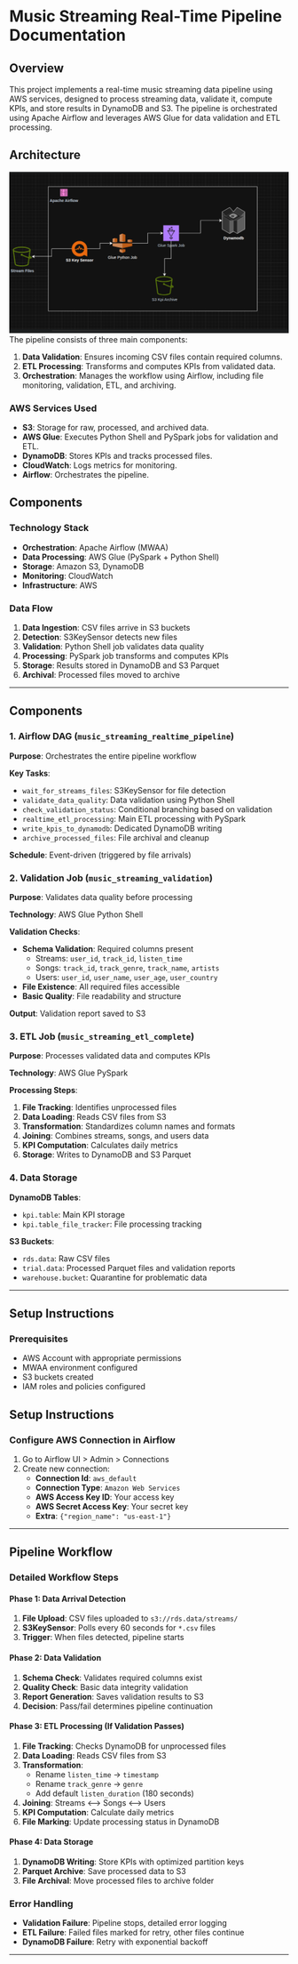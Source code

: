 # Music Streaming Real-Time Pipeline Documentation

## Overview
This project implements a real-time music streaming data pipeline using AWS services, designed to process streaming data, validate it, compute KPIs, and store results in DynamoDB and S3. The pipeline is orchestrated using Apache Airflow and leverages AWS Glue for data validation and ETL processing.

## Architecture
![Architecture Diagram](./images/Airflow_architecture.png)
The pipeline consists of three main components:
1. **Data Validation**: Ensures incoming CSV files contain required columns.
2. **ETL Processing**: Transforms and computes KPIs from validated data.
3. **Orchestration**: Manages the workflow using Airflow, including file monitoring, validation, ETL, and archiving.

### AWS Services Used
- **S3**: Storage for raw, processed, and archived data.
- **AWS Glue**: Executes Python Shell and PySpark jobs for validation and ETL.
- **DynamoDB**: Stores KPIs and tracks processed files.
- **CloudWatch**: Logs metrics for monitoring.
- **Airflow**: Orchestrates the pipeline.

## Components

### Technology Stack
- **Orchestration**: Apache Airflow (MWAA)
- **Data Processing**: AWS Glue (PySpark + Python Shell)
- **Storage**: Amazon S3, DynamoDB
- **Monitoring**: CloudWatch
- **Infrastructure**: AWS

### Data Flow
1. **Data Ingestion**: CSV files arrive in S3 buckets
2. **Detection**: S3KeySensor detects new files
3. **Validation**: Python Shell job validates data quality
4. **Processing**: PySpark job transforms and computes KPIs
5. **Storage**: Results stored in DynamoDB and S3 Parquet
6. **Archival**: Processed files moved to archive

---

## Components

### 1. Airflow DAG (`music_streaming_realtime_pipeline`)

**Purpose**: Orchestrates the entire pipeline workflow

**Key Tasks**:
- `wait_for_streams_files`: S3KeySensor for file detection
- `validate_data_quality`: Data validation using Python Shell
- `check_validation_status`: Conditional branching based on validation
- `realtime_etl_processing`: Main ETL processing with PySpark
- `write_kpis_to_dynamodb`: Dedicated DynamoDB writing
- `archive_processed_files`: File archival and cleanup

**Schedule**: Event-driven (triggered by file arrivals)

### 2. Validation Job (`music_streaming_validation`)

**Purpose**: Validates data quality before processing

**Technology**: AWS Glue Python Shell

**Validation Checks**:
- **Schema Validation**: Required columns present
  - Streams: `user_id`, `track_id`, `listen_time`
  - Songs: `track_id`, `track_genre`, `track_name`, `artists`
  - Users: `user_id`, `user_name`, `user_age`, `user_country`
- **File Existence**: All required files accessible
- **Basic Quality**: File readability and structure

**Output**: Validation report saved to S3

### 3. ETL Job (`music_streaming_etl_complete`)

**Purpose**: Processes validated data and computes KPIs

**Technology**: AWS Glue PySpark

**Processing Steps**:
1. **File Tracking**: Identifies unprocessed files
2. **Data Loading**: Reads CSV files from S3
3. **Transformation**: Standardizes column names and formats
4. **Joining**: Combines streams, songs, and users data
5. **KPI Computation**: Calculates daily metrics
6. **Storage**: Writes to DynamoDB and S3 Parquet

### 4. Data Storage

**DynamoDB Tables**:
- `kpi.table`: Main KPI storage
- `kpi.table_file_tracker`: File processing tracking

**S3 Buckets**:
- `rds.data`: Raw CSV files
- `trial.data`: Processed Parquet files and validation reports
- `warehouse.bucket`: Quarantine for problematic data

---

## Setup Instructions

### Prerequisites
- AWS Account with appropriate permissions
- MWAA environment configured
- S3 buckets created
- IAM roles and policies configured


## Setup Instructions

### Configure AWS Connection in Airflow
1. Go to Airflow UI > Admin > Connections
2. Create new connection:
   - **Connection Id**: `aws_default`
   - **Connection Type**: `Amazon Web Services`
   - **AWS Access Key ID**: Your access key
   - **AWS Secret Access Key**: Your secret key
   - **Extra**: `{"region_name": "us-east-1"}`

---

## Pipeline Workflow

### Detailed Workflow Steps

#### Phase 1: Data Arrival Detection
1. **File Upload**: CSV files uploaded to `s3://rds.data/streams/`
2. **S3KeySensor**: Polls every 60 seconds for `*.csv` files
3. **Trigger**: When files detected, pipeline starts

#### Phase 2: Data Validation
1. **Schema Check**: Validates required columns exist
2. **Quality Check**: Basic data integrity validation
3. **Report Generation**: Saves validation results to S3
4. **Decision**: Pass/fail determines pipeline continuation

#### Phase 3: ETL Processing (If Validation Passes)
1. **File Tracking**: Checks DynamoDB for unprocessed files
2. **Data Loading**: Reads CSV files from S3
3. **Transformation**: 
   - Rename `listen_time` → `timestamp`
   - Rename `track_genre` → `genre`
   - Add default `listen_duration` (180 seconds)
4. **Joining**: Streams ⟷ Songs ⟷ Users
5. **KPI Computation**: Calculate daily metrics
6. **File Marking**: Update processing status in DynamoDB

#### Phase 4: Data Storage
1. **DynamoDB Writing**: Store KPIs with optimized partition keys
2. **Parquet Archive**: Save processed data to S3
3. **File Archival**: Move processed files to archive folder

### Error Handling
- **Validation Failure**: Pipeline stops, detailed error logging
- **ETL Failure**: Failed files marked for retry, other files continue
- **DynamoDB Failure**: Retry with exponential backoff

---
